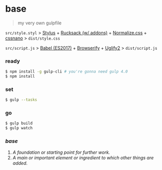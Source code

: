 # base
> my very own gulpfile

`src/style.styl` > [Stylus](http://stylus-lang.com/) + [Rucksack (w/ addons)](https://simplaio.github.io/rucksack/) + [Normalize.css](https://necolas.github.io/normalize.css/) + [cssnano](http://cssnano.co/) > `dist/style.css`

`src/script.js` > [Babel (ES2017)](https://babeljs.io/) + [Browserify](http://browserify.org/) + [Uglify2](http://lisperator.net/uglifyjs/) > `dist/script.js`

### ready
```sh
$ npm install -g gulp-cli # you're gonna need gulp 4.0
$ npm install
```

### set
```sh
$ gulp --tasks
```

### go
```sh
$ gulp build
$ gulp watch
```

### _base_
1. _A foundation or starting point for further work._
2. _A main or important element or ingredient to which other things are added._
